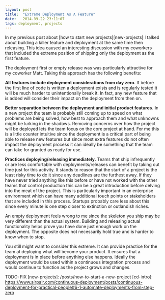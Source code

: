 ```yaml
---
layout: post
title:  "Extreme Deployment As A Feature"
date:   2014-09-22 23:11:07
tags: deployment, projects
---
```


In my previous post about [how to start new projects][new-projects] I talked
about building a killer feature and deployment at the same time then releasing.
This idea caused an interesting discussion with my coworkers that included the
extreme position of shipping only the deployment as the first feature.

The deployment first or empty release was was particularly attractive for my
coworker Matt. Taking this approach has the following benefits:

**All features include deployment considerations from day zero.** If before the
first line of code is written a deployment exists and is regularly tested it
will be much harder to unintentionally break it. In fact, any new feature that
is added will consider their impact on the deployment from then on.

**Better separation between the deployment and initial product features.** In a
new project the team is probably still coming up to speed on what problems are
being solved, how best to approach them and what unknowns might be lurking in
the shadows. Removing concerns over how the project will be deployed lets the
team focus on the core project at hand. For me this is a little counter
intuitive since the deployment is a critical part of being able to release new
features but since most extra features do not often impact the deployment
process it can ideally be something that the team can take for granted as ready
for use.

**Practices deploying/releasing immediately.** Teams that ship infrequently or
are less comfortable with deployments/releases can benefit by taking out time
just for this activity. It stands to reason that the start of a project is the
least risky time to do it since any deadlines are the furthest away. If they
have never tried anything like this before or have not worked with the other
teams that control production this can be a great introduction before delving
into the meat of the project. This is particularly important in an enterprise
environment which can have many additional touch points or stakeholders that
are included in this process. Startups probably care less about this since
every minute is one step closer to extinction or outlandish riches.

An empty deployment feels wrong to me since the skeleton you ship may be very
different than the actual system. Building and releasing actual functionality
helps prove you have done just enough work on the deployment. The opposite does
not necessarily hold true and is harder to know when to stop.

You still might want to consider this extreme. It can provide practice for the
team at deploying what will become your product. It ensures that a deployment
is in place before anything else happens. Ideally the deployment would be used
within a continuous integration process and would continue to function as the
project grows and changes.

TODO: FIX
[new-projects]: /posts/how-to-start-a-new-project
[cd-intro]:  https://www.airpair.com/continuous-deployment/posts/continuous-deployment-for-practical-people#6-1-automate-deployments-from-step-zero

